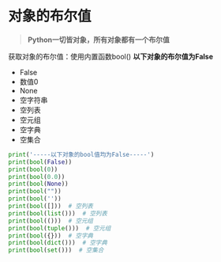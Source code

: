 # 对象的布尔值
> **Python一切皆对象，所有对象都有一个布尔值**

 获取对象的布尔值：使用内置函数bool()
 **以下对象的布尔值为False**
 - False
 - 数值0
 - None
 - 空字符串
 - 空列表
 - 空元组
 - 空字典
 - 空集合

```Python
print('-----以下对象的bool值均为False-----')
print(bool(False))
print(bool(0))
print(bool(0.0))
print(bool(None))
print(bool(""))
print(bool(''))
print(bool([]))  # 空列表
print(bool(list()))  # 空列表
print(bool(()))  # 空元组
print(bool(tuple()))  # 空元组
print(bool({}))  # 空字典
print(bool(dict()))  # 空字典
print(bool(set()))  # 空集合
```
